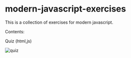 # modern-javascript-exercises

This is a collection of exercises for modern javascript. 

Contents:

Quiz (html,js)

![quiz](Gifs/quiz.gif)
